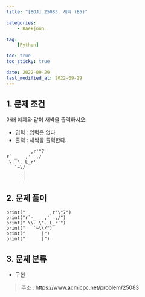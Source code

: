 ```yaml
---
title: "[BOJ] 25083. 새싹 (B5)"

categories:
    - Baekjoon

tag:
    [Python]

toc: true
toc_sticky: true

date: 2022-09-29
last_modified_at: 2022-09-29
---
```


## 1. 문제 조건
아래 예제와 같이 새싹을 출력하시오.

- 입력 : 입력은 없다.
- 출력 : 새싹을 출력한다.
  
```
         ,r'"7
r`-_   ,'  ,/
 \. ". L_r'
   `~\/
      |
      |

```

## 2. 문제 풀이

```
print("         ,r'\"7")
print("r`-_   ,'  ,/")
print(" \\. \". L_r'")
print("   `~\\/")
print("      |")
print("      |")

```

## 3. 문제 분류
- 구현

> 주소 : <a href="https://www.acmicpc.net/problem/25083">https://www.acmicpc.net/problem/25083</a>